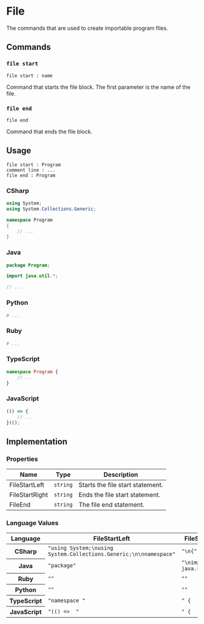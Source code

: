 # File

The commands that are used to create importable program files.

## Commands

### `file start`

`file start : name`

Command that starts the file block. 
The first parameter is the name of the file.

### `file end`

`file end`

Command that ends the file block.

## Usage

```
file start : Program
comment line : ...
file end : Program
```

### CSharp

```csharp
using System;
using System.Collections.Generic;

namespace Program
{
    // ...
}
```

### Java

```java
package Program;

import java.util.*;

// ...
```

### Python

```python
# ...
```

### Ruby

```ruby
# ...
```

### TypeScript

```typescript
namespace Program {
    // ...
}
```

### JavaScript

```javascript
(() => {
    // ... 
})();
```

## Implementation

### Properties

<table>
    <thead>
        <th>Name</th>
        <th>Type</th>
        <th>Description</th>
    </thead>
    <tbody>
        <tr>
            <td>FileStartLeft</td>
            <td><code>string</code></td>
            <td>Starts the file start statement.</td>
        </tr>
        <tr>
            <td>FileStartRight</td>
            <td><code>string</code></td>
            <td>Ends the file start statement.</td>
        </tr>
        <tr>
            <td>FileEnd</td>
            <td><code>string</code></td>
            <td>The file end statement.</td>
        </tr>
    </tbody>
</table>

### Language Values

<table>
    <thead>
        <th>Language</th>
        <th>FileStartLeft</th>
        <th>FileStartRight</th>
        <th>FileEnd</th>
    </thead>
    <tbody>
        <tr>
            <th>CSharp</th>
            <td><code>"using System;\nusing System.Collections.Generic;\n\nnamespace"</code></td>
            <td><code>"\n{"</code></td>
            <td><code>"}"</code></td>
        </tr>
        <tr>
            <th>Java</th>
            <td><code>"package"</code></td>
            <td><code>"\nimport java.util.*;\n"</code></td>
            <td><code>""</code></td>
        </tr>
        <tr>
            <th>Ruby</th>
            <td><code>""</code></td>
            <td><code>""</code></td>
            <td><code>""</code></td>
        </tr>
        <tr>
            <th>Python</th>
            <td><code>""</code></td>
            <td><code>""</code></td>
            <td><code>""</code></td>
        </tr>
        <tr>
            <th>TypeScript</th>
            <td><code>"namespace "</code></td>
            <td><code>" {</code></td>
            <td><code>"}"</code></td>
        </tr>
        <tr>
            <th>JavaScript</th>
            <td><code>"(() =>  "</code></td>
            <td><code>" {</code></td>
            <td><code>"})();"</code></td>
        </tr>
    </tbody>
</table>
